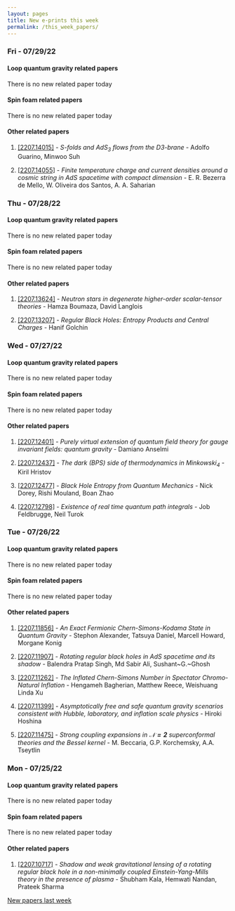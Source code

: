 ```yaml
---
layout: pages
title: New e-prints this week
permalink: /this_week_papers/
---
```




### Fri - 07/29/22

#### Loop quantum gravity related papers

There is no new related paper today 

#### Spin foam related papers

There is no new related paper today 



#### Other related papers

1. [[2207.14015]](https://arxiv.org/abs/2207.14015) - *S-folds and $AdS_{3}$ flows from the D3-brane* - Adolfo Guarino, Minwoo Suh

1. [[2207.14055]](https://arxiv.org/abs/2207.14055) - *Finite temperature charge and current densities around a cosmic string  in AdS spacetime with compact dimension* - E. R. Bezerra de Mello, W. Oliveira dos Santos, A. A. Saharian



### Thu - 07/28/22

#### Loop quantum gravity related papers

There is no new related paper today 

#### Spin foam related papers

There is no new related paper today 



#### Other related papers

1. [[2207.13624]](https://arxiv.org/abs/2207.13624) - *Neutron stars in degenerate higher-order scalar-tensor theories* - Hamza Boumaza, David Langlois

1. [[2207.13207]](https://arxiv.org/abs/2207.13207) - *Regular Black Holes: Entropy Products and Central Charges* - Hanif Golchin



### Wed - 07/27/22

#### Loop quantum gravity related papers

There is no new related paper today 

#### Spin foam related papers

There is no new related paper today 



#### Other related papers

1. [[2207.12401]](https://arxiv.org/abs/2207.12401) - *Purely virtual extension of quantum field theory for gauge invariant  fields: quantum gravity* - Damiano Anselmi

1. [[2207.12437]](https://arxiv.org/abs/2207.12437) - *The dark (BPS) side of thermodynamics in Minkowski$_4$* - Kiril Hristov

1. [[2207.12477]](https://arxiv.org/abs/2207.12477) - *Black Hole Entropy from Quantum Mechanics* - Nick Dorey, Rishi Mouland, Boan Zhao

1. [[2207.12798]](https://arxiv.org/abs/2207.12798) - *Existence of real time quantum path integrals* - Job Feldbrugge, Neil Turok



### Tue - 07/26/22

#### Loop quantum gravity related papers

There is no new related paper today 

#### Spin foam related papers

There is no new related paper today 



#### Other related papers

1. [[2207.11856]](https://arxiv.org/abs/2207.11856) - *An Exact Fermionic Chern-Simons-Kodama State in Quantum Gravity* - Stephon Alexander, Tatsuya Daniel, Marcell Howard, Morgane Konig

1. [[2207.11907]](https://arxiv.org/abs/2207.11907) - *Rotating regular black holes in AdS spacetime and its shadow* - Balendra Pratap Singh, Md Sabir Ali, Sushant~G.~Ghosh

1. [[2207.11262]](https://arxiv.org/abs/2207.11262) - *The Inflated Chern-Simons Number in Spectator Chromo-Natural Inflation* - Hengameh Bagherian, Matthew Reece, Weishuang Linda Xu

1. [[2207.11399]](https://arxiv.org/abs/2207.11399) - *Asymptotically free and safe quantum gravity scenarios consistent with  Hubble, laboratory, and inflation scale physics* - Hiroki Hoshina

1. [[2207.11475]](https://arxiv.org/abs/2207.11475) - *Strong coupling expansions in $\mathbf{\mathcal N=2}$ superconformal  theories and the Bessel kernel* - M. Beccaria, G.P. Korchemsky, A.A. Tseytlin



### Mon - 07/25/22

#### Loop quantum gravity related papers

There is no new related paper today 

#### Spin foam related papers

There is no new related paper today 



#### Other related papers

1. [[2207.10717]](https://arxiv.org/abs/2207.10717) - *Shadow and weak gravitational lensing of a rotating regular black hole  in a non-minimally coupled Einstein-Yang-Mills theory in the presence of  plasma* - Shubham Kala, Hemwati Nandan, Prateek Sharma






[New papers last week]({{site.url}}/archived/weekly/pre-prints/2022/07/25/archived_weekly_papers.html)